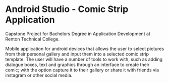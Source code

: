 # Android Studio - Comic Strip Application

Capstone Project for Bachelors Degree in Application Development at Renton Technical College. 

Mobile application for android devices that allows the user to select pictures from their personal gallery and input them into a selected comic strip template. The user will have a number of tools to work with, such as adding dialogue boxes, text and graphics through an interface to create their comic; with the option capture it to their gallery or share it with friends via instagram or other social media. 
